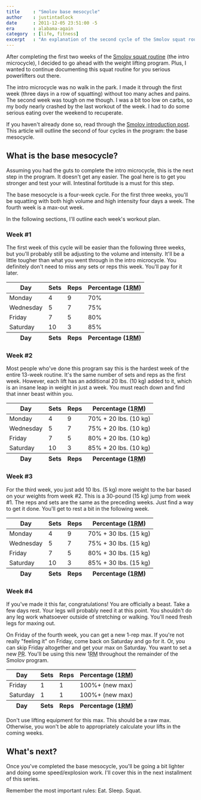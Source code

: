```yaml
---
title     : "Smolov base mesocycle"
author    : justintadlock
date      : 2011-12-05 23:51:00 -5
era       : alabama-again
category  : [life, fitness]
excerpt   : "An explanation of the second cycle of the Smolov squat routine."
---
```


After completing the first two weeks of the <a href="http://justintadlock.com/archives/2011/11/21/smolov-squat-routine-introduction" title="Smolov squat routine: Introduction">Smolov squat routine</a> (the intro microcycle), I decided to go ahead with the weight lifting program.  Plus, I wanted to continue documenting this squat routine for you serious powerlifters out there.

The intro microcycle was no walk in the park.  I made it through the first week (three days in a row of squatting) without too many aches and pains.  The second week was tough on me though.  I was a bit too low on carbs, so my body nearly crashed by the last workout of the week.  I had to do some serious eating over the weekend to recuperate.

If you haven't already done so, read through the <a href="http://justintadlock.com/archives/2011/11/21/smolov-squat-routine-introduction" title="Smolov squat routine: Introduction">Smolov introduction post</a>.  This article will outline the second of four cycles in the program:  the base mesocycle.

<h2>What is the base mesocycle?</h2>

Assuming you had the guts to complete the intro microcycle, this is the next step in the program.  It doesn't get any easier.  The goal here is to get you stronger and test your will.  Intestinal fortitude is a must for this step.

The base mesocycle is a four-week cycle.  For the first three weeks, you'll be squatting with both high volume and high intensity four days a week.  The fourth week is a max-out week.

In the following sections, I'll outline each week's workout plan.

<h3>Week #1</h3>

The first week of this cycle will be easier than the following three weeks, but you'll probably still be adjusting to the volume and intensity.  It'll be a little tougher than what you went through in the intro microcycle.  You definitely don't need to miss any sets or reps this week.  You'll pay for it later.

<table>
	<thead>
		<tr>
			<th>Day</th>
			<th>Sets</th>
			<th>Reps</th>
			<th>Percentage (1<abbr title="Maximum Repetitions">RM</abbr>)</th>
		</tr>
	<tfoot>
		<tr>
			<th>Day</th>
			<th>Sets</th>
			<th>Reps</th>
			<th>Percentage (1<abbr title="Maximum Repetitions">RM</abbr>)</th>
		</tr>
	</tfoot>
	<tbody>
		<tr>
			<td>Monday</td>
			<td>4</td>
			<td>9</td>
			<td>70%</td>
		</tr>
		<tr>
			<td>Wednesday</td>
			<td>5</td>
			<td>7</td>
			<td>75%</td>
		</tr>
		<tr>
			<td>Friday</td>
			<td>7</td>
			<td>5</td>
			<td>80%</td>
		</tr>
		<tr>
			<td>Saturday</td>
			<td>10</td>
			<td>3</td>
			<td>85%</td>
		</tr>
	</tbody>
</table>

<h3>Week #2</h3>

Most people who've done this program say this is the hardest week of the entire 13-week routine.  It's the same number of sets and reps as the first week.  However, each lift has an additional 20 lbs. (10 kg) added to it, which is an insane leap in weight in just a week.  You must reach down and find that inner beast within you.

<table>
	<thead>
		<tr>
			<th>Day</th>
			<th>Sets</th>
			<th>Reps</th>
			<th>Percentage (1<abbr title="Maximum Repetitions">RM</abbr>)</th>
		</tr>
	<tfoot>
		<tr>
			<th>Day</th>
			<th>Sets</th>
			<th>Reps</th>
			<th>Percentage (1<abbr title="Maximum Repetitions">RM</abbr>)</th>
		</tr>
	</tfoot>
	<tbody>
		<tr>
			<td>Monday</td>
			<td>4</td>
			<td>9</td>
			<td>70% + 20 lbs. (10 kg)</td>
		</tr>
		<tr>
			<td>Wednesday</td>
			<td>5</td>
			<td>7</td>
			<td>75% + 20 lbs. (10 kg)</td>
		</tr>
		<tr>
			<td>Friday</td>
			<td>7</td>
			<td>5</td>
			<td>80% + 20 lbs. (10 kg)</td>
		</tr>
		<tr>
			<td>Saturday</td>
			<td>10</td>
			<td>3</td>
			<td>85% + 20 lbs. (10 kg)</td>
		</tr>
	</tbody>
</table>

<h3>Week #3</h3>

For the third week, you just add 10 lbs. (5 kg) more weight to the bar based on your weights from week #2.  This is a 30-pound (15 kg) jump from week #1.  The reps and sets are the same as the preceding weeks.  Just find a way to get it done.  You'll get to rest a bit in the following week.

<table>
	<thead>
		<tr>
			<th>Day</th>
			<th>Sets</th>
			<th>Reps</th>
			<th>Percentage (1<abbr title="Maximum Repetitions">RM</abbr>)</th>
		</tr>
	<tfoot>
		<tr>
			<th>Day</th>
			<th>Sets</th>
			<th>Reps</th>
			<th>Percentage (1<abbr title="Maximum Repetitions">RM</abbr>)</th>
		</tr>
	</tfoot>
	<tbody>
		<tr>
			<td>Monday</td>
			<td>4</td>
			<td>9</td>
			<td>70% + 30 lbs. (15 kg)</td>
		</tr>
		<tr>
			<td>Wednesday</td>
			<td>5</td>
			<td>7</td>
			<td>75% + 30 lbs. (15 kg)</td>
		</tr>
		<tr>
			<td>Friday</td>
			<td>7</td>
			<td>5</td>
			<td>80% + 30 lbs. (15 kg)</td>
		</tr>
		<tr>
			<td>Saturday</td>
			<td>10</td>
			<td>3</td>
			<td>85% + 30 lbs. (15 kg)</td>
		</tr>
	</tbody>
</table>

<h3>Week #4</h3>

If you've made it this far, congratulations!  You are officially a beast.  Take a few days rest.  Your legs will probably need it at this point.  You shouldn't do any leg work whatsoever outside of stretching or walking.  You'll need fresh legs for maxing out.

On Friday of the fourth week, you can get a new 1-rep max.  If you're not really "feeling it" on Friday, come back on Saturday and go for it.  Or, you can skip Friday altogether and get your max on Saturday.  You want to set a new <abbr title="Personal Record">PR</abbr>.  You'll be using this new 1<abbr title="Maximum Repetitions">RM</abbr> throughout the remainder of the Smolov program.

<table>
	<thead>
		<tr>
			<th>Day</th>
			<th>Sets</th>
			<th>Reps</th>
			<th>Percentage (1<abbr title="Maximum Repetitions">RM</abbr>)</th>
		</tr>
	<tfoot>
		<tr>
			<th>Day</th>
			<th>Sets</th>
			<th>Reps</th>
			<th>Percentage (1<abbr title="Maximum Repetitions">RM</abbr>)</th>
		</tr>
	</tfoot>
	<tbody>
		<tr>
			<td>Friday</td>
			<td>1</td>
			<td>1</td>
			<td>100%+ (new max)</td>
		</tr>
		<tr>
			<td>Saturday</td>
			<td>1</td>
			<td>1</td>
			<td>100%+ (new max)</td>
		</tr>
	</tbody>
</table>

<p class="alert">Don't use lifting equipment for this max.  This should be a raw max.  Otherwise, you won't be able to appropriately calculate your lifts in the coming weeks.</p>

<h2>What's next?</h2>

Once you've completed the base mesocycle, you'll be going a bit lighter and doing some speed/explosion work.  I'll cover this in the next installment of this series.

Remember the most important rules:  Eat.  Sleep.  Squat.
